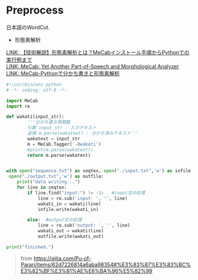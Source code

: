 # Preprocess

日本語のWordCut.  
  
* 形態素解析  
  
  
[LINK: 【技術解説】形態素解析とは？MeCabインストール手順からPythonでの実行例まで](https://mieruca-ai.com/ai/morphological_analysis_mecab/)  
[LINK: MeCab: Yet Another Part-of-Speech and Morphological Analyzer](https://taku910.github.io/mecab/)  
[LINK: MeCab-Pythonで分かち書きと形態素解析](http://testpy.hatenablog.com/entry/2016/10/04/010000)
  
  
```python
#!/usr/bin/env python
# -*- coding: utf-8 -*-

import MeCab
import re

def wakati(input_str):
        '''分かち書き用関数
        引数 input_str : 入力テキスト
        返値 m.parse(wakatext) : 分かち済みテキスト'''
        wakatext = input_str
        m = MeCab.Tagger('-Owakati')
        #print(m.parse(wakatext))
        return m.parse(wakatext)


with open("sequence.txt") as seqtex, open("./input.txt",'w') as infile,\
 open("./output.txt",'w') as outfile:
    print("data writing...")
    for line in seqtex:
        if line.find("input:") != -1:   #input文の処理
            line = re.sub('input: ', '', line)
            wakati_in = wakati(line)
            infile.write(wakati_in)

        else:  #output文の処理
            line = re.sub('output: ', '', line)
            wakati_out = wakati(line)
            outfile.write(wakati_out)

print("finished.")
```
  
> from https://qiita.com/Pu-of-Parari/items/62d7226814a6aba98354#%E3%83%87%E3%83%BC%E3%82%BF%E3%81%AE%E6%BA%96%E5%82%99  